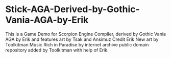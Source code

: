 # Stick-AGA-Derived-by-Gothic-Vania-AGA-by-Erik
This is a Game Demo for Scorpion Engine Compiler, derived by Gothic Vania AGA by Erik and features art by Tsak and Ansimuz
Credit
Erik
New art by Toolkitman
Music Rich in Paradise by internet archive public domain repository added by Toolkitman with help of Erik.
